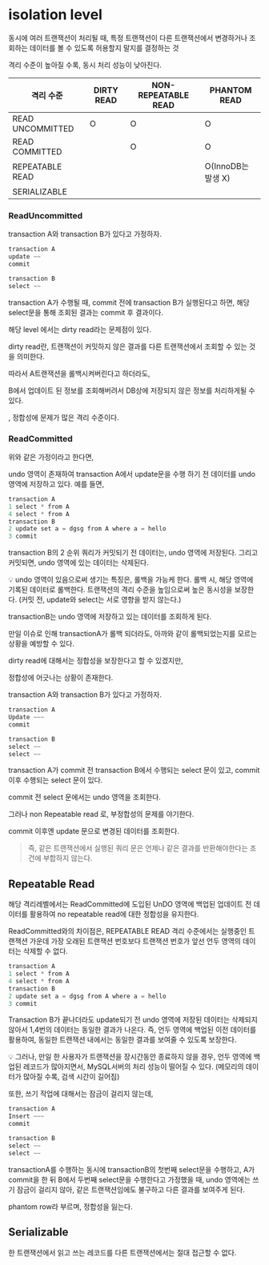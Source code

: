 # isolation level

동시에 여러 트랜잭션이 처리될 때, 특정 트랜잭션이 다른 트랜잭션에서 변경하거나 조회하는 데이터를 볼 수 있도록 허용할지 말지를 결정하는 것

격리 수준이 높아질 수록, 동시 처리 성능이 낮아진다.

| 격리 수준 | DIRTY READ | NON-REPEATABLE READ | PHANTOM READ |
| --- | --- | --- | --- |
| READ UNCOMMITTED | O | O | O |
| READ COMMITTED |  | O | O |
| REPEATABLE READ |  |  | O(InnoDB는 발생 X) |
| SERIALIZABLE |  |  |  |

### ReadUncommitted

transaction A와 transaction B가 있다고 가정하자.

```java
transaction A
update ~~
commit
```

```java
transaction B
select ~~
```

transaction A가 수행될 때, commit 전에 transaction B가 실행된다고 하면, 해당 select문을 통해 조회된 결과는 commit 후 결과이다.

해당 level 에서는 dirty read라는 문제점이 있다.

dirty read란, 트랜잭션이 커밋하지 않은 결과를 다른 트랜잭션에서 조회할 수 있는 것을 의미한다.

따라서 A트랜잭션을 롤백시켜버린다고 하더라도,

 B에서 업데이트 된 정보를 조회해버려서 DB상에 저장되지 않은 정보를 처리하게될 수 있다.

, 정합성에 문제가 많은 격리 수준이다.

### ReadCommitted

위와 같은 가정이라고 한다면,

 undo 영역이 존재하여 transaction A에서 update문을 수행 하기 전 데이터를 undo 영역에 저장하고 있다.
 예를 들면,
 ```java
 transaction A
 1 select * from A
 4 select * from A
 transaction B
 2 update set a = dgsg from A where a = hello
 3 commit
 ```
 transaction B의 2 순위 쿼리가 커밋되기 전 데이터는, undo 영역에 저장된다.
그리고 커밋되면, undo 영역에 있는 데이터는 삭제된다.
<aside>
💡 undo 영역이 있음으로써 생기는 특징은,
롤백을 가능케 한다. 롤백 시, 해당 영역에 기록된 데이터로 롤백한다.
트랜잭션의 격리 수준을 높임으로써 높은 동시성을 보장한다. 
(커밋 전, update와 select는 서로 영향을 받지 않는다.)

</aside>

transactionB는 undo 영역에 저장하고 있는 데이터를 조회하게 된다.

만일 이슈로 인해 transactionA가 롤백 되더라도, 아까와 같이 롤백되었는지를 모르는 상황을 예방할 수 있다.

dirty read에 대해서는 정합성을 보장한다고 할 수 있겠지만,

 정합성에 어긋나는 상황이 존재한다.

transaction A와 transaction B가 있다고 가정하자.

```java
transaction A
Update ~~~
commit

transaction B
select ~~
select ~~
```

transaction A가 commit 전 transaction B에서 수행되는 select 문이 있고, commit 이후 수행되는 select 문이 있다.

commit 전 select 문에서는 undo 영역을 조회한다.

그러나 non Repeatable read 로, 부정합성의 문제를 야기한다.

commit 이후엔 update 문으로 변경된 데이터를 조회한다.

> 즉, 같은 트랜잭션에서 실행된 쿼리 문은 언제나 같은 결과를 반환해야한다는 조건에 부합하지 않는다.
> 

## Repeatable Read

해당 격리레벨에서는 ReadCommitted에 도입된 UnDO 영역에 백업된 업데이트 전 데이터를 활용하여 no repeatable read에 대한 정합성을 유지한다.

ReadCommitted와의 차이점은, REPEATABLE READ 격리 수준에서는 실행중인 트랜잭션 가운데 가장 오래된 트랜잭션 번호보다 트랜잭션 번호가 앞선 언두 영역의 데이터는 삭제할 수 없다.

 ```java
 transaction A
 1 select * from A
 4 select * from A
 transaction B
 2 update set a = dgsg from A where a = hello
 3 commit
 ```
 Transaction B가 끝나더라도 update되기 전 undo 영역에 저장된 데이터는 삭제되지 않아서 1,4번의 데이터는 동일한 결과가 나온다.
즉, 언두 영역에 백업된 이전 데이터를 활용하여, 동일한 트랜잭션 내에서는 동일한 결과를 보여줄 수 있도록 보장한다.

<aside>
💡 그러나, 만일 한 사용자가 트랜잭션을 장시간동안 종료하지 않을 경우, 언두 영역에 백업된 레코드가 많아지면서, MySQL서버의 처리 성능이 떨어질 수 있다. (메모리의 데이터가 많아질 수록, 검색 시간이 길어짐)

</aside>

또한, 쓰기 작업에 대해서는 잠금이 걸리지 않는데,

```java
transaction A
Insert ~~~
commit

transaction B
select ~~
select ~~
```

transactionA를 수행하는 동시에 transactionB의 첫번째 select문을 수행하고, A가 commit을 한 뒤 B에서 두번째 select문을 수행한다고 가정했을 때, undo 영역에는 쓰기 잠금이 걸리지 않아, 같은 트랜잭션임에도 불구하고 다른 결과를 보여주게 된다.

phantom row라 부르며, 정합성을 잃는다.

## Serializable

한 트랜잭션에서 읽고 쓰는 레코드를 다른 트랜잭션에서는 절대 접근할 수 없다.
